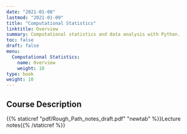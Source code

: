 ```yaml
---
date: "2021-01-08"
lastmod: "2021-01-09"
title: "Computational Statistics"
linktitle: Overview
summary: Computational statistics and data analysis with Python.
toc: false
draft: false
menu:
  Computational Statistics:
    name: Overview
    weight: 10
type: book
weight: 10
---
```


## Course Description



{{% staticref "pdf/Rough_Path_notes_draft.pdf" "newtab" %}}Lecture notes{{% /staticref %}}
